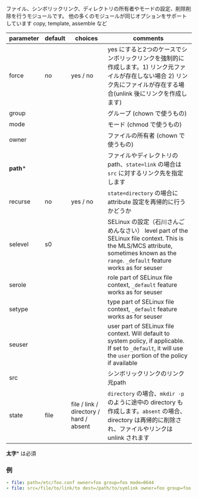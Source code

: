 ファイル、シンボリックリンク、ディレクトリの所有者やモードの設定、削除削除を行うモジュールです。 他の多くのモジュールが同じオプションをサポートしています copy, template, assemble など

parameter | default | choices | comments
----------|---------|---------|----------
force | no | yes / no | yes にすると2つのケースでシンボリックリンクを強制的に作成します。1) リンク元ファイルが存在しない場合 2) リンク先にファイルが存在する場合(unlink 後にリンクを作成します)
group | | | グループ (chown で使うもの)
mode | | | モード (chmod で使うもの)
owner | | | ファイルの所有者 (chown で使うもの)
**path*** | | | ファイルやディレクトリのpath、`state=link` の場合は `src` に対するリンク先を指定します
recurse | no | yes / no | `state=directory` の場合に attribute 設定を再帰的に行うかどうか
selevel | s0 | | SELinux の設定（石川さんごめんなさい） level part of the SELinux file context. This is the MLS/MCS attribute, sometimes known as the `range`. `_default` feature works as for seuser
serole | | | role part of SELinux file context, `_default` feature works as for seuser
setype | | | type part of SELinux file context, `_default` feature works as for seuser
seuser | | | user part of SELinux file context. Will default to system policy, if applicable. If set to `_default`, it will use the `user` portion of the policy if available
src | | | シンボリックリンクのリンク元path
state | file | file / link / directory / hard / absent | `directory` の場合、`mkdir -p` のように途中の directory も作成します。`absent` の場合、directory は再帰的に削除され、ファイルやリンクは unlink されます
**太字*** は必須

### 例
```yml
- file: path=/etc/foo.conf owner=foo group=foo mode=0644
- file: src=/file/to/link/to dest=/path/to/symlink owner=foo group=foo state=link
```
